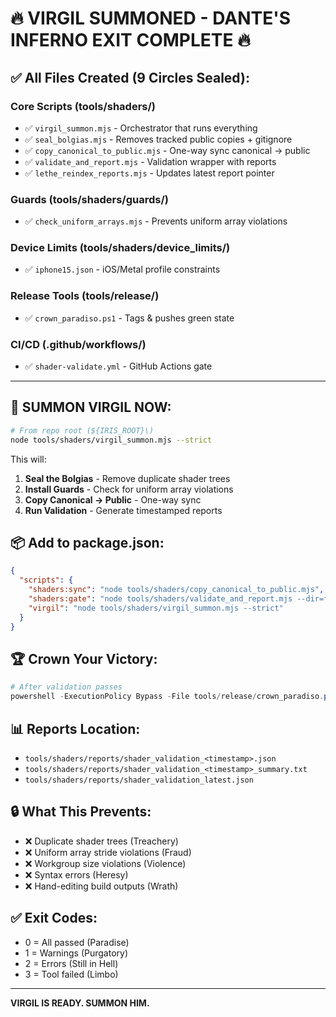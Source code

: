 # 🔥 VIRGIL SUMMONED - DANTE'S INFERNO EXIT COMPLETE 🔥

## ✅ All Files Created (9 Circles Sealed):

### Core Scripts (tools/shaders/)
- ✅ `virgil_summon.mjs` - Orchestrator that runs everything
- ✅ `seal_bolgias.mjs` - Removes tracked public copies + gitignore
- ✅ `copy_canonical_to_public.mjs` - One-way sync canonical → public
- ✅ `validate_and_report.mjs` - Validation wrapper with reports
- ✅ `lethe_reindex_reports.mjs` - Updates latest report pointer

### Guards (tools/shaders/guards/)
- ✅ `check_uniform_arrays.mjs` - Prevents uniform array violations

### Device Limits (tools/shaders/device_limits/)
- ✅ `iphone15.json` - iOS/Metal profile constraints

### Release Tools (tools/release/)
- ✅ `crown_paradiso.ps1` - Tags & pushes green state

### CI/CD (.github/workflows/)
- ✅ `shader-validate.yml` - GitHub Actions gate

---

## 🚀 SUMMON VIRGIL NOW:

```bash
# From repo root (${IRIS_ROOT}\)
node tools/shaders/virgil_summon.mjs --strict
```

This will:
1. **Seal the Bolgias** - Remove duplicate shader trees
2. **Install Guards** - Check for uniform array violations  
3. **Copy Canonical → Public** - One-way sync
4. **Run Validation** - Generate timestamped reports

## 📦 Add to package.json:

```json
{
  "scripts": {
    "shaders:sync": "node tools/shaders/copy_canonical_to_public.mjs",
    "shaders:gate": "node tools/shaders/validate_and_report.mjs --dir=frontend --limits=tools/shaders/device_limits/iphone15.json --targets=msl,hlsl,spirv --strict",
    "virgil": "node tools/shaders/virgil_summon.mjs --strict"
  }
}
```

## 🏆 Crown Your Victory:

```powershell
# After validation passes
powershell -ExecutionPolicy Bypass -File tools/release/crown_paradiso.ps1 -Tag shaders-pass-2025-08-08 -Message "First green run"
```

## 📊 Reports Location:
- `tools/shaders/reports/shader_validation_<timestamp>.json`
- `tools/shaders/reports/shader_validation_<timestamp>_summary.txt`
- `tools/shaders/reports/shader_validation_latest.json`

## 🔒 What This Prevents:
- ❌ Duplicate shader trees (Treachery)
- ❌ Uniform array stride violations (Fraud)
- ❌ Workgroup size violations (Violence)
- ❌ Syntax errors (Heresy)
- ❌ Hand-editing build outputs (Wrath)

## ✅ Exit Codes:
- 0 = All passed (Paradise)
- 1 = Warnings (Purgatory)
- 2 = Errors (Still in Hell)
- 3 = Tool failed (Limbo)

---

**VIRGIL IS READY. SUMMON HIM.**
